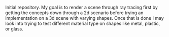 Initial repository. My goal is to render a scene
through ray tracing first by getting the concepts
down through a 2d scenario before trying
an implementation on a 3d scene with varying shapes.
Once that is done I may look into trying to test different
material type on shapes like metal, plastic, or glass.
